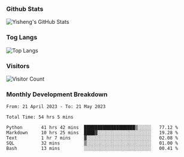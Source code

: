 ### Github Stats
![Yisheng's GitHub Stats](https://github-readme-stats-9qabuvhk1-gongyisheng.vercel.app/api?username=gongyisheng&count_private=true&show_icons=true)
### Tog Langs
![Top Langs](https://github-readme-stats-9qabuvhk1-gongyisheng.vercel.app/api/top-langs/?username=gongyisheng&layout=compact)
### Visitors
![Visitor Count](https://profile-counter.glitch.me/gongyisheng/count.svg)
### Monthly Development Breakdown
<!--START_SECTION:waka-->

```text
From: 21 April 2023 - To: 21 May 2023

Total Time: 54 hrs 5 mins

Python       41 hrs 42 mins  ███████████████████▒░░░░░   77.12 %
Markdown     10 hrs 25 mins  ████▓░░░░░░░░░░░░░░░░░░░░   19.28 %
Text         1 hr 7 mins     ▓░░░░░░░░░░░░░░░░░░░░░░░░   02.08 %
SQL          32 mins         ▒░░░░░░░░░░░░░░░░░░░░░░░░   01.00 %
Bash         13 mins         ░░░░░░░░░░░░░░░░░░░░░░░░░   00.41 %
```

<!--END_SECTION:waka-->
